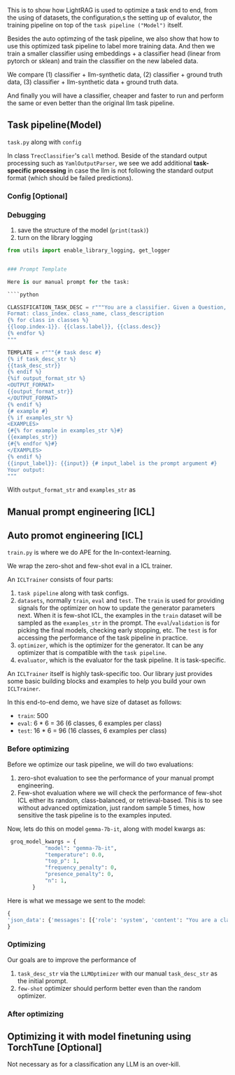 This is to show how LightRAG is used to optimize a task end to end, from the using of datasets, the configuration,s the setting up of evalutor, the training pipeline on top of the `task pipeline ("Model")` itself.

Besides the auto optimzing of the task pipeline, we also show that how to use this optimized task pipeline to label more training data. And then we train a smaller classifier using embeddings + a classifier head (linear from pytorch or sklean) and train the classifier on the new labeled data.

We compare (1) classifier + llm-synthetic data, (2) classifier + ground truth data, (3) classifier + llm-synthetic data + ground truth data.

And finally you will have a classifier, cheaper and faster to run and perform the same or even better than the original llm task pipeline.
## Task pipeline(Model)
`task.py` along with `config`

In class `TrecClassifier`'s `call` method. Beside of the standard output processing such as `YamlOutputParser`, we see we add additional **task-specific processing** in case the llm is not following the standard output format (which should be failed predictions).


### Config [Optional]
###  Debugging

1. save the structure of the model (`print(task)`)
2. turn on the library logging 

```python
from utils import enable_library_logging, get_logger


### Prompt Template

Here is our manual prompt for the task:

````python

CLASSIFICATION_TASK_DESC = r"""You are a classifier. Given a Question, you need to classify it into one of the following classes:
Format: class_index. class_name, class_description
{% for class in classes %}
{{loop.index-1}}. {{class.label}}, {{class.desc}}
{% endfor %}
"""

TEMPLATE = r"""{# task desc #}
{% if task_desc_str %}
{{task_desc_str}}
{% endif %}
{%if output_format_str %}
<OUTPUT_FORMAT>
{{output_format_str}}
</OUTPUT_FORMAT>
{% endif %}
{# example #}
{% if examples_str %}
<EXAMPLES>
{#{% for example in examples_str %}#}
{{examples_str}}
{#{% endfor %}#}
</EXAMPLES>
{% endif %}
{{input_label}}: {{input}} {# input_label is the prompt argument #}
Your output:
"""
````

With `output_format_str` and `examples_str` as

## Manual prompt engineering [ICL]


## Auto promot engineering [ICL]
`train.py` is where we do APE for the In-context-learning.

We wrap the zero-shot and few-shot eval in a ICL trainer.

An `ICLTrainer` consists of four parts:
1. `task pipeline` along with task configs.
2. `datasets`, normally `train`, `eval` and `test`.
The `train` is used for providing signals for the optimizer on how to update the generator parameters next. When it is few-shot ICL, the examples in the `train` dataset will be sampled as the `examples_str` in the prompt.
The `eval`/`validation` is for picking the final models, checking early stopping, etc.
The `test` is for accessing the performance of the task pipeline in practice.
3. `optimizer`, which is the optimizer for the generator. It can be any optimizer that is compatible with the `task pipeline`.
4. `evaluator`, which is the evaluator for the task pipeline. It is task-specific.

An `ICLTrainer` itself is highly task-specific too. Our library just provides some basic building blocks and examples to help you build your own `ICLTrainer`.

In this end-to-end demo, we have size of dataset as follows:
- `train`: 500
- `eval`: 6 * 6 = 36 (6 classes, 6 examples per class)
- `test`: 16 * 6 = 96 (16 classes, 6 examples per class)
### Before optimizing

Before we optimize our task pipeline, we will do two evaluations:
1. zero-shot evaluation to see the performance of your manual prompt engineering.
2. Few-shot evaluation where we will check the performance of few-shot ICL either its random, class-balanced, or retrieval-based. This is to see without advanced optimization, just random sample 5 times, how sensitive the task pipeline is to the examples inputed.

Now, lets do this on model `gemma-7b-it`, along with model kwargs as:
```python
 groq_model_kwargs = {
            "model": "gemma-7b-it",  
            "temperature": 0.0,
            "top_p": 1,
            "frequency_penalty": 0,
            "presence_penalty": 0,
            "n": 1,
        }
```
Here is what we message we sent to the model:
```python
{
'json_data': {'messages': [{'role': 'system', 'content': "You are a classifier. Given a Question, you need to classify it into one of the following classes:\nFormat: class_index. class_name, class_description\n0. ABBR, Abbreviation\n1. ENTY, Entity\n2. DESC, Description and abstract concept\n3. HUM, Human being\n4. LOC, Location\n5. NUM, Numeric value\n\n<OUTPUT_FORMAT>\nYour output should be formatted as a standard YAML instance with the following schema:\n```\nthought: Your reasoning to classify the question to class_name (str) (required)\nclass_name: class_name (str) (required)\nclass_index: class_index in range[0, 5] (int) (required)\n```\n\n-Make sure to always enclose the YAML output in triple backticks (```). Please do not add anything other than valid YAML output!\n-Follow the YAML formatting conventions with an indent of 2 spaces. \n-Quote the string values properly.\n\n</OUTPUT_FORMAT>\n<EXAMPLES>\nQuestion: What is SAP ?\nthought: SAP is an abbreviation for a software company and a type of business software. \nclass_name: Abbreviation \nclass_index: 0\n--------\n\nQuestion: What sport is Chris Jogis a top player of ?\nthought: Chris Jogis is known for his achievements in a specific sport, so this question asks about an entity. \nclass_name: Entity \nclass_index: 1\n--------\n\nQuestion: How do you get silly putty out of fabric ?\nthought: The question is asking for a method or explanation of how to remove silly putty from fabric, which fits into the Description and abstract concept category. \nclass_name: Description and abstract concept \nclass_index: 2\n--------\n\nQuestion: Who wrote the Farmer 's Almanac ?\nthought: The question asks for the author, which refers to a human being. \nclass_name: Human being \nclass_index: 3\n--------\n\nQuestion: Where can I get a photograph of professor Randolph Quirk ?\nthought: The question asks for a place where a photograph can be obtained, which pertains to a location. \nclass_name: Location \nclass_index: 4\n--------\n\nQuestion: When was the battle of the Somme fought ?\nthought: The question asks for a specific date or time when the battle occurred, which is a numeric value. \nclass_name: Numeric value \nclass_index: 5\n--------\n\n</EXAMPLES>\nQuestion: What is Ursa Major ? Your output:"}], 'model': 'gemma-7b-it', 'frequency_penalty': 0, 'n': 1, 'presence_penalty': 0, 'temperature': 0.0, 'top_p': 1}
}
```



### Optimizing

Our goals are to improve the performance of 
1. `task_desc_str` via the `LLMOptimizer` with our manual `task_desc_str` as the initial prompt.
2. `few-shot` optimizer should perform better even than the random optimizer.

### After optimizing


## Optimizing it with model finetuning using TorchTune [Optional]
Not necessary as for a classification any LLM is an over-kill.